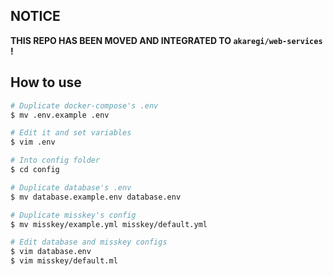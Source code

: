 ## NOTICE

**THIS REPO HAS BEEN MOVED AND INTEGRATED TO `akaregi/web-services` !**

## How to use

```bash
# Duplicate docker-compose's .env
$ mv .env.example .env

# Edit it and set variables
$ vim .env

# Into config folder
$ cd config

# Duplicate database's .env
$ mv database.example.env database.env

# Duplicate misskey's config
$ mv misskey/example.yml misskey/default.yml

# Edit database and misskey configs
$ vim database.env
$ vim misskey/default.ml
```
